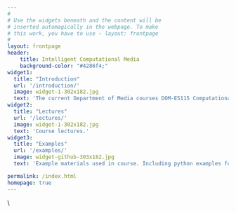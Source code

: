 ```yaml
---
#
# Use the widgets beneath and the content will be
# inserted automagically in the webpage. To make
# this work, you have to use › layout: frontpage
#
layout: frontpage
header:
    title: Intelligent Computational Media
    background-color: "#4286f4;"
widget1:
  title: "Introduction"
  url: '/introduction/'
  image: widget-1-302x182.jpg
  text: 'The current Department of Media courses DOM-E5115 Computational Intelligence in Games (by Perttu Hämäläinen) and and DOM-E5100 Procedural Audio (by Koray Tahiroğlu) represent initial steps towards making AI and ML accessible for others than engineers'
widget2:
  title: "Lectures"
  url: '/lectures/'
  image: widget-1-302x182.jpg
  text: 'Course lectures.'
widget3:
  title: "Examples"
  url: '/examples/'
  image: widget-github-303x182.jpg
  text: 'Example materials used in course. Including python examples for audio/visual, and Unity examples.'

permalink: /index.html
homepage: true
---
```


\
